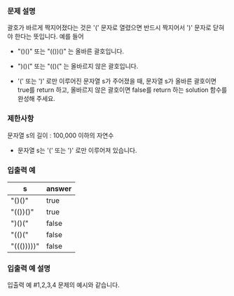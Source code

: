 ### 문제 설명

괄호가 바르게 짝지어졌다는 것은 '(' 문자로 열렸으면 반드시 짝지어서 ')' 문자로 닫혀야 한다는 뜻입니다. 예를 들어

- "()()" 또는 "(())()" 는 올바른 괄호입니다.
- ")()(" 또는 "(()(" 는 올바르지 않은 괄호입니다.

- '(' 또는 ')' 로만 이루어진 문자열 s가 주어졌을 때, 문자열 s가 올바른 괄호이면 true를 return 하고, 올바르지 않은 괄호이면 false를 return 하는 solution 함수를 완성해 주세요.

### 제한사항

문자열 s의 길이 : 100,000 이하의 자연수

- 문자열 s는 '(' 또는 ')' 로만 이루어져 있습니다.

### 입출력 예

| s          | answer |
| ---------- | ------ |
| "()()"     | true   |
| "(())()"   | true   |
| ")()("     | false  |
| "(()("     | false  |
| "((()))))" | false  |

### 입출력 예 설명

입출력 예 #1,2,3,4
문제의 예시와 같습니다.
